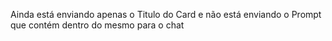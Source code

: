 Ainda está enviando apenas o Titulo do Card e não está enviando o Prompt que contém dentro do mesmo para o chat